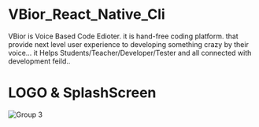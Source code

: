 # VBior_React_Native_Cli

  VBior is Voice Based Code Edioter. it is hand-free coding platform. that provide next level user experience to developing something crazy by their voice... it Helps Students/Teacher/Developer/Tester and all connected with development feild..

# LOGO & SplashScreen
![Group 3](https://github.com/AJAX-Codder/VBior_React_Native_Cli/assets/126388812/7bd39ac6-fba7-42ba-a322-954c85c888ee)
